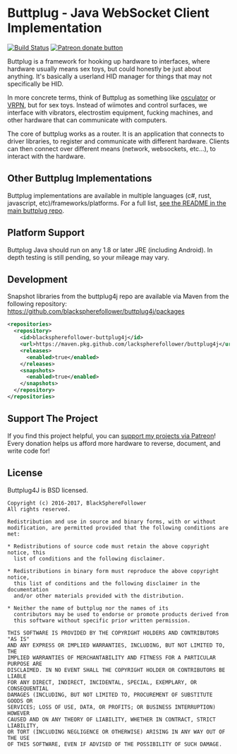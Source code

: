 # Buttplug - Java WebSocket Client Implementation

[![Build Status](https://github.com/blackspherefollower/buttplug4j/actions/workflows/gradle.yml/badge.svg?branch=master)](https://github.com/blackspherefollower/buttplug4j/actions/workflows/gradle.yml) [![Patreon donate button](https://img.shields.io/badge/patreon-donate-yellow.svg)](https://www.patreon.com/blackspherefollower)

Buttplug is a framework for hooking up hardware to interfaces, where
hardware usually means sex toys, but could honestly be just about
anything. It's basically a userland HID manager for things that may
not specifically be HID.

In more concrete terms, think of Buttplug as something like
[osculator](http://www.osculator.net/) or [VRPN](http://vrpn.org), but
for sex toys. Instead of wiimotes and control surfaces, we interface
with vibrators, electrostim equipment, fucking machines, and other
hardware that can communicate with computers.

The core of buttplug works as a router. It is an application that
connects to driver libraries, to register and communicate with
different hardware. Clients can then connect over different means
(network, websockets, etc...), to interact with the hardware.

## Other Buttplug Implementations

Buttplug implementations are available in multiple languages (c#, rust,
javascript, etc)/frameworks/platforms. For a full
list,
[see the README in the main buttplug repo](http://github.com/buttplugio/buttplug).

## Platform Support

Buttplug Java should run on any 1.8 or later JRE (including Android).
In depth testing is still pending, so your mileage may vary.

## Development

Snapshot libraries from the buttplug4j repo are available via Maven from the following
repository: https://github.com/blackspherefollower/buttplug4j/packages

```xml
<repositories>
  <repository>
    <id>blackspherefollower-buttplug4j</id>
    <url>https://maven.pkg.github.com/lackspherefollower/buttplug4j</url>
    <releases>
      <enabled>true</enabled>
    </releases>
    <snapshots>
      <enabled>true</enabled>
    </snapshots>
  </repository>
</repositories>
```

## Support The Project

If you find this project helpful, you can
[support my projects via Patreon](http://patreon.com/blackspherefollower)!
Every donation helps us afford more hardware to reverse, document, and
write code for!

## License

Buttplug4J is BSD licensed.

    Copyright (c) 2016-2017, BlackSphereFollower
    All rights reserved.
    
    Redistribution and use in source and binary forms, with or without
    modification, are permitted provided that the following conditions are met:
    
    * Redistributions of source code must retain the above copyright notice, this
      list of conditions and the following disclaimer.
    
    * Redistributions in binary form must reproduce the above copyright notice,
      this list of conditions and the following disclaimer in the documentation
      and/or other materials provided with the distribution.
    
    * Neither the name of buttplug nor the names of its
      contributors may be used to endorse or promote products derived from
      this software without specific prior written permission.
    
    THIS SOFTWARE IS PROVIDED BY THE COPYRIGHT HOLDERS AND CONTRIBUTORS "AS IS"
    AND ANY EXPRESS OR IMPLIED WARRANTIES, INCLUDING, BUT NOT LIMITED TO, THE
    IMPLIED WARRANTIES OF MERCHANTABILITY AND FITNESS FOR A PARTICULAR PURPOSE ARE
    DISCLAIMED. IN NO EVENT SHALL THE COPYRIGHT HOLDER OR CONTRIBUTORS BE LIABLE
    FOR ANY DIRECT, INDIRECT, INCIDENTAL, SPECIAL, EXEMPLARY, OR CONSEQUENTIAL
    DAMAGES (INCLUDING, BUT NOT LIMITED TO, PROCUREMENT OF SUBSTITUTE GOODS OR
    SERVICES; LOSS OF USE, DATA, OR PROFITS; OR BUSINESS INTERRUPTION) HOWEVER
    CAUSED AND ON ANY THEORY OF LIABILITY, WHETHER IN CONTRACT, STRICT LIABILITY,
    OR TORT (INCLUDING NEGLIGENCE OR OTHERWISE) ARISING IN ANY WAY OUT OF THE USE
    OF THIS SOFTWARE, EVEN IF ADVISED OF THE POSSIBILITY OF SUCH DAMAGE.
